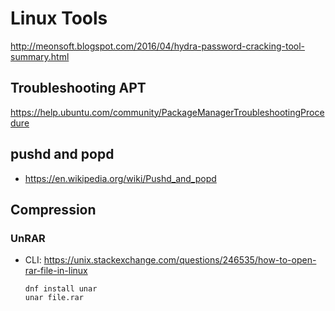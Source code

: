 # Linux Tools

<http://meonsoft.blogspot.com/2016/04/hydra-password-cracking-tool-summary.html>

## Troubleshooting APT

<https://help.ubuntu.com/community/PackageManagerTroubleshootingProcedure>

## pushd and popd

* <https://en.wikipedia.org/wiki/Pushd_and_popd>

## Compression

### UnRAR

* CLI: <https://unix.stackexchange.com/questions/246535/how-to-open-rar-file-in-linux>

	```
	dnf install unar
	unar file.rar
	```